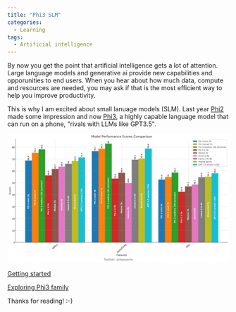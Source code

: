 ```yaml
---
title: "Phi3 SLM"
categories:
  - Learning
tags:
  - Artificial intelligence
---
```


By now you get the point that artificial intelligence gets a lot of attention. Large language models and generative ai provide new capabilities and opporunities to end users. When you hear about how much data, compute and resources are needed, you may ask if that is the most efficient way to help you improve productivity. 

This is why I am excited about small lanuage models (SLM). Last year [Phi2](https://www.microsoft.com/research/blog/phi-2-the-surprising-power-of-small-language-models/) made some impression and now [Phi3](https://arxiv.org/pdf/2404.14219), a highly capable language model that can run on a phone, "rivals with LLMs like GPT3.5". 

![img](../assets/images/2024-05-03-phi3-slm.png)

[Getting started](https://techcommunity.microsoft.com/t5/microsoft-developer-community/getting-started-generative-ai-with-phi-3-mini-a-guide-to/ba-p/4121315?wt.mc_id=pdebruin_content_blog_cnl_csasci)

[Exploring Phi3 family](https://techcommunity.microsoft.com/t5/educator-developer-blog/exploring-microsoft-s-phi-3-family-of-small-language-models-slms/ba-p/4135879?wt.mc_id=pdebruin_content_blog_cnl_csasci)

Thanks for reading! :-)
